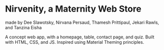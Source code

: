 # Nirvenity, a Maternity Web Store
made by Dee Slawotsky, Nirvana Persaud, Thamesh Prittipaul, Jekari Rawls, and Tanzina Eisha

A concept web app, with a homepage, table, contact page, and quiz.
Built with HTML, CSS, and JS. Inspired using Material Theming principles.
